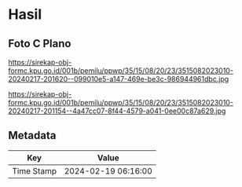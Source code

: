 # Hasil

## Foto C Plano

https://sirekap-obj-formc.kpu.go.id/001b/pemilu/ppwp/35/15/08/20/23/3515082023010-20240217-201620--099010e5-a147-469e-be3c-986944961dbc.jpg

https://sirekap-obj-formc.kpu.go.id/001b/pemilu/ppwp/35/15/08/20/23/3515082023010-20240217-201154--4a47cc07-8f44-4579-a041-0ee00c87a629.jpg


## Metadata

| Key        | Value               |
| ---------- | ------------------- |
| Time Stamp | 2024-02-19 06:16:00 |



